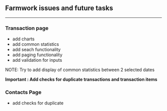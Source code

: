 ## Farmwork issues and future tasks

---

### Transaction page

- add charts
- add common statistics
- add seach functionality
- add paging functionality
- add validation for inputs

NOTE: Try to add display of common statistics between 2 selected dates

**Important : Add checks for duplicate transactions and transaction items**

### Contacts Page

- add checks for duplicate
